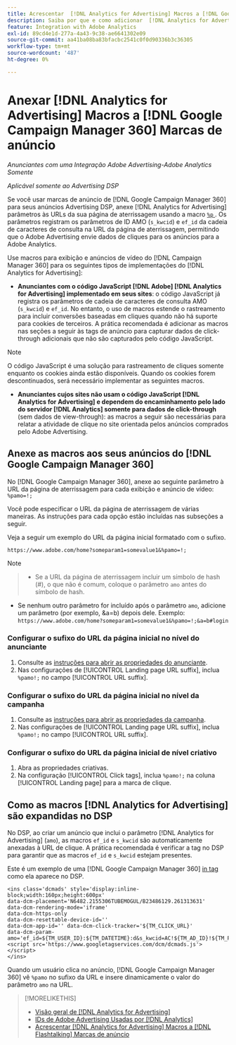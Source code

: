 ```yaml
---
title: Acrescentar  [!DNL Analytics for Advertising] Macros a [!DNL Google Campaign Manager 360] Marcas de anúncio
description: Saiba por que e como adicionar  [!DNL Analytics for Advertising] macros às suas [!DNL Google Campaign Manager 360] marcas de anúncio
feature: Integration with Adobe Analytics
exl-id: 89cd4e1d-277a-4a43-9c38-ae6641302e09
source-git-commit: aa41ba08ba83bfacbc2541c0f0d90336b3c36305
workflow-type: tm+mt
source-wordcount: '487'
ht-degree: 0%

---
```


# Anexar [!DNL Analytics for Advertising] Macros a [!DNL Google Campaign Manager 360] Marcas de anúncio

*Anunciantes com uma Integração Adobe Advertising-Adobe Analytics Somente*

*Aplicável somente ao Advertising DSP*

Se você usar marcas de anúncio de [!DNL Google Campaign Manager 360] para seus anúncios Advertising DSP, anexe [!DNL Analytics for Advertising] parâmetros às URLs da sua página de aterrissagem usando a macro [`%p` ](https://support.google.com/campaignmanager/table/6096962). Os parâmetros registram os parâmetros de ID AMO (`s_kwcid`) e `ef_id` da cadeia de caracteres de consulta na URL da página de aterrissagem, permitindo que o Adobe Advertising envie dados de cliques para os anúncios para a Adobe Analytics.

Use macros para exibição e anúncios de vídeo do [!DNL Campaign Manager 360] para os seguintes tipos de implementações do [!DNL Analytics for Advertising]:

* **Anunciantes com o código JavaScript [!DNL Adobe] [!DNL Analytics for Advertising] implementado em seus sites**: o código JavaScript já registra os parâmetros de cadeia de caracteres de consulta AMO (`s_kwcid`) e `ef_id`. No entanto, o uso de macros estende o rastreamento para incluir conversões baseadas em cliques quando não há suporte para cookies de terceiros. A prática recomendada é adicionar as macros nas seções a seguir às tags de anúncio para capturar dados de click-through adicionais que não são capturados pelo código JavaScript.

>[!NOTE]
>
>O código JavaScript é uma solução para rastreamento de cliques somente enquanto os cookies ainda estão disponíveis. Quando os cookies forem descontinuados, será necessário implementar as seguintes macros.

* **Anunciantes cujos sites não usam o código JavaScript [!DNL Analytics for Advertising] e dependem do encaminhamento pelo lado do servidor [!DNL Analytics] somente para dados de click-through** (sem dados de view-through): as macros a seguir são necessárias para relatar a atividade de clique no site orientada pelos anúncios comprados pelo Adobe Advertising.

## Anexe as macros aos seus anúncios do [!DNL Google Campaign Manager 360]

No [!DNL Google Campaign Manager 360], anexe ao seguinte parâmetro à URL da página de aterrissagem para cada exibição e anúncio de vídeo: `%pamo=!;`

Você pode especificar o URL da página de aterrissagem de várias maneiras. As instruções para cada opção estão incluídas nas subseções a seguir.

Veja a seguir um exemplo do URL da página inicial formatado com o sufixo.

```
https://www.adobe.com/home?someparam1=somevalue1&%pamo=!;
```

>[!NOTE]
>
>>* Se a URL da página de aterrissagem incluir um símbolo de hash (#), o que não é comum, coloque o parâmetro `amo` antes do símbolo de hash.
>* Se nenhum outro parâmetro for incluído após o parâmetro `amo`, adicione um parâmetro (por exemplo, &amp;a=b) depois dele. Exemplo: `https://www.adobe.com/home?someparam1=somevalue1&%pamo=!;&a=b#login`

### Configurar o sufixo do URL da página inicial no nível do anunciante

1. Consulte as [instruções para abrir as propriedades do anunciante](https://support.google.com/campaignmanager/answer/2829344).
1. Nas configurações de [!UICONTROL Landing page URL suffix], inclua `%pamo!;` no campo [!UICONTROL URL suffix].

### Configurar o sufixo do URL da página inicial no nível da campanha

1. Consulte as [instruções para abrir as propriedades da campanha](https://support.google.com/campaignmanager/answer/2838056#set).
1. Nas configurações de [!UICONTROL Landing page URL suffix], inclua `%pamo!;` no campo [!UICONTROL URL suffix].

### Configurar o sufixo do URL da página inicial de nível criativo

1. Abra as propriedades criativas.
1. Na configuração [!UICONTROL Click tags], inclua `%pamo!;` na coluna [!UICONTROL Landing page] para a marca de clique.

## Como as macros [!DNL Analytics for Advertising] são expandidas no DSP

No DSP, ao criar um anúncio que inclui o parâmetro [!DNL Analytics for Advertising] (`amo`), as macros `ef_id` e `s_kwcid` são automaticamente anexadas à URL de clique. A prática recomendada é verificar a tag no DSP para garantir que as macros `ef_id` e `s_kwcid` estejam presentes.

Este é um exemplo de uma [!DNL Google Campaign Manager 360] [in tag](https://support.google.com/campaignmanager/answer/6080468) como ela aparece no DSP.

```
<ins class='dcmads' style='display:inline-block;width:160px;height:600px'
data-dcm-placement='N6482.2155306TUBEMOGUL/B23486129.261313631'
data-dcm-rendering-mode='iframe'
data-dcm-https-only
data-dcm-resettable-device-id=''
data-dcm-app-id='' data-dcm-click-tracker='${TM_CLICK_URL}'
data-dcm-param-amo='ef_id=${TM_USER_ID}:${TM_DATETIME}:d&s_kwcid=AC!${TM_AD_ID}!${TM_PLACEMENT_ID}'>
<script src='https://www.googletagservices.com/dcm/dcmads.js'></script>
</ins>
```

Quando um usuário clica no anúncio, [!DNL Google Campaign Manager 360] vê `%pamo` no sufixo da URL e insere dinamicamente o valor do parâmetro `amo` na URL.

>[!MORELIKETHIS]
>
>* [Visão geral de [!DNL Analytics for Advertising]](overview.md)
>* [IDs de Adobe Advertising Usadas por [!DNL Analytics]](/help/integrations/analytics/ids.md)
>* [Acrescentar [!DNL Analytics for Advertising] Macros a [!DNL Flashtalking] Marcas de anúncio](macros-flashtalking.md)
